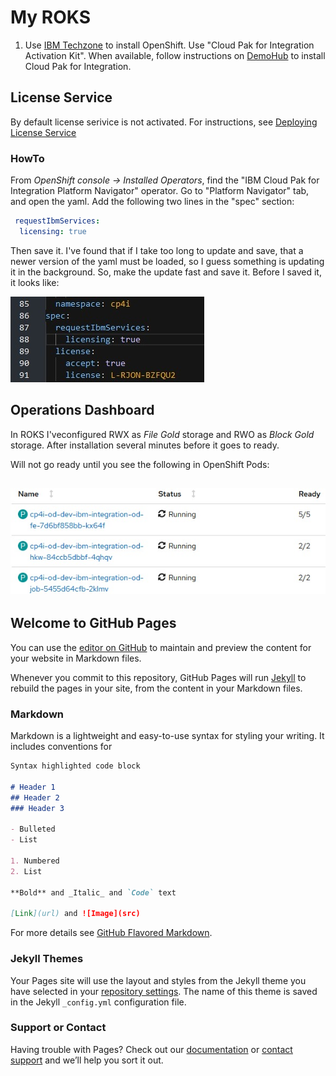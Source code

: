 # My ROKS
1. Use [IBM Techzone](https://techzone.ibm.com/) to install OpenShift. Use "Cloud Pak for Integration Activation Kit".  When available, follow instructions on [DemoHub](https://ibm-garage-tsa.github.io/cp4i-demohub/overview/) to install Cloud Pak for Integration.

## License Service
By default license serivice is not activated. For instructions, see [Deploying License Service](https://www.ibm.com/docs/en/cloud-paks/cp-integration/2021.2?topic=service-deploying-license-cloud-pak-integration)

### HowTo
From _OpenShift console -> Installed Operators_, find the "IBM Cloud Pak for Integration Platform Navigator" operator. Go to "Platform Navigator" tab, and open the yaml. Add the following two lines in the "spec" section:

```YAML
 requestIbmServices:
  licensing: true
```

Then save it. I've found that if I take too long to update and save, that a newer version of the yaml must be loaded, so I guess something is updating it in the background. So, make the update fast and save it.  Before I saved it, it looks like:

![Image](abc.jpg)

## Operations Dashboard
In ROKS I'veconfigured RWX as _File Gold_ storage and RWO as _Block Gold_ storage. After installation several minutes before it goes to ready.

Will not go ready until you see the following in OpenShift Pods:

![Image](od.jpg)
-----------------------------------------------

## Welcome to GitHub Pages

You can use the [editor on GitHub](https://github.com/francoisvdm/MyROKS/edit/gh-pages/index.md) to maintain and preview the content for your website in Markdown files.

Whenever you commit to this repository, GitHub Pages will run [Jekyll](https://jekyllrb.com/) to rebuild the pages in your site, from the content in your Markdown files.

### Markdown

Markdown is a lightweight and easy-to-use syntax for styling your writing. It includes conventions for

```markdown
Syntax highlighted code block

# Header 1
## Header 2
### Header 3

- Bulleted
- List

1. Numbered
2. List

**Bold** and _Italic_ and `Code` text

[Link](url) and ![Image](src)
```

For more details see [GitHub Flavored Markdown](https://guides.github.com/features/mastering-markdown/).

### Jekyll Themes

Your Pages site will use the layout and styles from the Jekyll theme you have selected in your [repository settings](https://github.com/francoisvdm/MyROKS/settings/pages). The name of this theme is saved in the Jekyll `_config.yml` configuration file.

### Support or Contact

Having trouble with Pages? Check out our [documentation](https://docs.github.com/categories/github-pages-basics/) or [contact support](https://support.github.com/contact) and we’ll help you sort it out.
